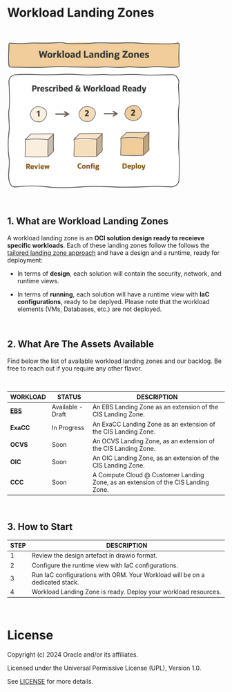 # **Workload Landing Zones**

&nbsp; 

<img src="../images/lzf_workloads.png" alt= “” width="400" height="value">

&nbsp; 

## 1. What are Workload Landing Zones 

A workload landing zone is an **OCI solution design ready to receieve specific workloads**. Each of these landing zones follow the follows the [tailored landing zone approach](/landing-zones/tailored_landing_zones/tailored_landing_zones.md) and have a design and a runtime, ready for deployment:

- In terms of **design**, each solution will contain the security, network, and runtime views. 

- In terms of **running**, each solution will have a runtime view with **IaC configurations**, ready to be deplyed. Please note that the workload elements (VMs, Databases, etc.) are not deployed.


&nbsp; 



## 2. What Are The Assets Available

Find below the list of available workload landing zones and our backlog. Be free to reach out if you require any other flavor.

&nbsp; 


| WORKLOAD  | STATUS | DESCRIPTION |
|---|---|---|
| [**EBS**](https://github.com/oracle-quickstart/terraform-oci-open-lz/tree/master/examples/oci-ebs-lz) | Available - Draft | An EBS Landing Zone as an extension of the CIS Landing Zone.
| **ExaCC** | In Progress | An ExaCC Landing Zone as an extension of the CIS Landing Zone.
| **OCVS** | Soon | An OCVS Landing Zone, as an extension of the CIS Landing Zone.
| **OIC** | Soon | An OIC Landing Zone, as an extension of the CIS Landing Zone.
| **CCC** | Soon | A Compute Cloud @ Customer Landing Zone, as an extension of the CIS Landing Zone.



&nbsp; 



## 3. How to Start 

   
| STEP  | DESCRIPTION |
|---|---|
| 1 | Review the design artefact in drawio format.
| 2 | Configure the runtime view with IaC configurations.
| 3 | Run IaC configurations with ORM. Your Workload will be on a dedicated stack.
| 4 | Workload Landing Zone is ready. Deploy your workload resources. 


&nbsp; 



# License

Copyright (c) 2024 Oracle and/or its affiliates.

Licensed under the Universal Permissive License (UPL), Version 1.0.

See [LICENSE](https://github.com/oracle-devrel/technology-engineering/blob/main/LICENSE) for more details.
